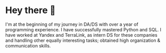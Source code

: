 # Hey there 👋

I'm at the beginning of my journey in DA/DS with over a year of programming experience. I have successfully mastered Python and SQL. I have worked at Yandex and TerraLink, as intern DS for these companies and handling other equally interesting tasks; obtained high organization & communication skills.


